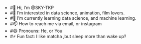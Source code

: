 - #👋 Hi, I’m @SKY-TKP
- #👀 I’m interested in data science, animation, film lovers.
- #🌱 I’m currently learning data science, and machine learning.
- #📫 How to reach me via email, or instagram
- #😄 Pronouns: He, or You
- #⚡ Fun fact: I like matcha ,but sleep more than wake up?

<!---
SKY-TKP/SKY-TKP is a ✨ special ✨ repository because its `README.md` (this file) appears on your GitHub profile.
You can click the Preview link to take a look at your changes.
--->
